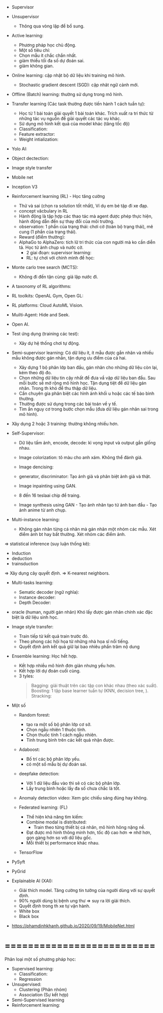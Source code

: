 - Supervisor
- Unsupervisor
  + Thông qua vòng lập để bổ sung.
- Active learning:
  + Phương pháp học chủ động.
  - Một số tiêu chí:
  + Chọn mẫu ít chắc chắn nhất.
  + giảm thiểu tối đa số dự đoán sai.
  + giảm không gian.
- Online learning: cập nhật bộ dữ liệu khi training mô hình.
  + Stochastic gradient descent (SGD): cập nhât ngữ cảnh mới.
- Offline (Batch) learning: thường sử dụng trong mô hình.
- Transfer learning (Các task thường được tiến hành 1 cách tuần tự):
  + Học từ 1 bài toán giải quyết 1 bài toán khác. Trích xuất ra tri thức từ những tác vụ nguồn để giải quyết các tác vụ khác.
  + Sử dụng mô hình kết quả của model khác (tăng tốc độ)
  - Classification:
  - Feature extractor:
  - Weight intialization:
- Yolo AI:
- Object dectection:
- Image style transfer
- Mobile net
- Inception V3

- Reinforcement learning (RL) - Học tăng cường
  + Thử và sai (chọn ra solution tốt nhất), Ví dụ em bé tập đi xe đạp.
  + concept vâcbulary in RL
  + Hành động là tập hợp các thao tác mà agent được phép thực hiện, hành động dẫn đến sự thay đổi của môi trường.
  + observation: 1 phần của trạng thái: chơi cờ (toàn bộ trạng thái), mê cung (1 phần của trạng thái).
  + Reward (điểm thưởng): 
  + AlphaGo to AlphaZero: tích lữ tri thức của con người mà ko cần diễn tả. Học từ ảnh chụp và nước cờ.
    + 2 giai đoạn: supervisor learning:
    + RL: tự chơi với chính mình để học:

- Monte carlo tree search (MCTS):
  + Không đi đến tận cùng: giả lập nước đi.
- A taxonomy of RL algorithms:
- RL toolkits: OpenAL Gym, Open GL:
- RL platforms: Cloud AutoML Vision.
- Muilti-Agent: Hide and Seek.
- Open AI.

- Test ứng dụng (training các test):
  + Xây dự hệ thống chơi tự động.

- Semi-supervisor learning: Có dữ liệu ít, ít mẫu được gắn nhãn và nhiều mẫu không được gán nhãn, tận dụng ưu điểm của cả hai.
  + Xây dựng 1 bộ phân lớp ban đầu, gán nhãn cho những dữ liệu còn lại, kém theo độ đo.
  + Chọn những dữ liệu tin cậy nhất để đưa vầ vập dữ liệu ban đầu. Sau mỗi bước sẽ mở rộng mô hình học. Tận dụng tiệt để dữ liệu gán nhãn. Trong th khó để thu thập dữ liệu.
  + Cần chuyên gia phân biệt các hình ảnh khối u hoặc các tế bào bình thường.
  + Thường được sử dụng trong các bài toán về y tế.
  + Tìm ẩn nguy cơ trong bước chọn mẫu (đưa dữ liệu gán nhãn sai trong mô hình).

- Xây dụng 2 hoặc 3 training: thường không nhiều hơn.
- Self-Supervisor:
  + Dữ liệu tấm ảnh, encode, decode: kì vọng input và output gần giống nhau.
  - Image colorization: tô màu cho anh xám. Không thể đánh giá.
  - Image dencising:

  - generator, discriminator: Tạo ảnh giả và phân biệt ảnh giả và thật.
  - Image inpainting using GAN.
  - 8 đến 16 teslaai chip để traing.
  - Image synthesis using GAN - Tạo ảnh nhân tạo từ ảnh ban đầu - Tạo ảnh anime từ anh chụp.

- Multi-instance learning:
  + Không gán nhãn từng cá nhân mà gán nhãn một nhóm các mẫu. Xét điểm ảnh bt hay bất thường.
  Xét nhóm các điểm ảnh.


=> statistical inference (suy luận thống kê):
  + Induction
  + deduction
  + trainsduction

=> Xây dụng cây quyết định.
=> K-nearest neighbors.

- Multi-tasks learning:
  + Sematic decoder (ngữ nghĩa):
  + Instance decoder:
  + Depth Decoder:

- oracle (human, người gán nhãn) Khó lấy được gán nhãn chính xác đặc biệt là dữ liệu sinh học.
- Image style transfer:
  + Train tiếp từ kết quả train trước đó.
  + Theo phong các hội họa từ những nhà họa sĩ nổi tiếng.
  + Quyết định ảnh kết quả giữ lại bao nhiêu phần trăm nộ dung

- Ensemble learning: Học hết hợp.
  + Kết hợp nhiều mô hình đơn giản nhưng yếu hơn.
  + Kết hợp lời dự đoán cuối cùng.
  + 3 tyles:
    > Bagging: giải thuật trên các tập con khác nhau (theo xác suất).
    > Boosting: 1 tập base learner tuần tự (KNN, decision tree, ).
    > Stracking:

- Một số 
  - Random forest:
    + tạo ra một số bộ phân lớp cơ sở.
    + Chọn ngẫu nhiên 1 thuộc tính.
    + Chọn thuốc tính 1 cách ngẫu nhiên.
    + Tính trung bình trên các kết quả nhận được.
  - Adaboost:
    + Bố trí các bộ phân lớp yếu.
    + có một số mẫu bị dự đoán sai.
  - deepfake detection:
    + Với 1 dữ liệu đầu vào thì sẽ có các bộ phân lớp.
    + Lấy trung bình hoặc lấy đa số chưa chắc là tốt.
  - Anomaly detection video: Xem góc chiếu sáng đúng hay không.
  - Federated learning: (FL)
    + Thể hiện khả năng tìm kiếm:
    - Combine modal is distributed:
      + Train theo từng thiết bị cá nhân, mô hình hông nặng nề.
    - Đạt được mô hình thông minh hơn, tốc độ cao hơn => nhở hơn, gọn gàng hơn so với dữ liệu gốc.
    - Mỗi thiết bị performance khác nhau.

  - TensorFlow

- PySyft
- PyGrid
- Explainable AI (XAI):
  - Giải thích model. Tăng cường tin tưởng của người dùng với sự quyết định.
  - 90% người dùng bị bệnh ung thư => suy ra lời giải thích.
  - Quyết định trong th xe tự vận hành.
  + White box
  + Black box


+ https://phamdinhkhanh.github.io/2020/09/19/MobileNet.html

# ==========================
Phân loại một số phương pháp học:
- Supervised learning:
  + Classification:
  + Regression
- Unsupervised:
  + Clustering (Phân nhóm)
  + Association (Sự kết hợp)
- Semi-Supervised learning
- Reinforcement learning:
